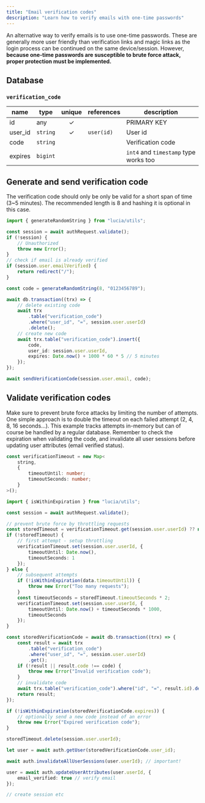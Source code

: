 ```yaml
---
title: "Email verification codes"
description: "Learn how to verify emails with one-time passwords"
---
```


An alternative way to verify emails is to use one-time passwords. These are generally more user friendly than verification links and magic links as the login process can be continued on the same device/session. However, **because one-time passwords are susceptible to brute force attack, proper protection must be implemented.**

## Database

### `verification_code`

| name    | type     | unique | references | description                           |
| ------- | -------- | :----: | ---------- | ------------------------------------- |
| id      | any      |   ✓    |            | PRIMARY KEY                           |
| user_id | `string` |   ✓    | `user(id)` | User id                               |
| code    | `string`  |        |            | Verification code                     |
| expires | `bigint` |        |            | `int4` and `timestamp` type works too |

## Generate and send verification code

The verification code should only be only be valid for a short span of time (3~5 minutes). The recommended length is 8 and hashing it is optional in this case.

```ts
import { generateRandomString } from "lucia/utils";

const session = await authRequest.validate();
if (!session) {
	// Unauthorized
	throw new Error();
}
// check if email is already verified
if (session.user.emailVerified) {
	return redirect("/");
}

const code = generateRandomString(8, "0123456789");

await db.transaction((trx) => {
	// delete existing code
	await trx
		.table("verification_code")
		.where("user_id", "=", session.user.userId)
		.delete();
	// create new code
	await trx.table("verification_code").insert({
		code,
		user_id: session.user.userId,
		expires: Date.now() + 1000 * 60 * 5 // 5 minutes
	});
});

await sendVerificationCode(session.user.email, code);
```

## Validate verification codes

Make sure to prevent brute force attacks by limiting the number of attempts. One simple approach is to double the timeout on each failed attempt (2, 4, 8, 16 seconds...). This example tracks attempts in-memory but can of course be handled by a regular database. Remember to check the expiration when validating the code, and invalidate all user sessions before updating user attributes (email verified status).

```ts
const verificationTimeout = new Map<
	string,
	{
		timeoutUntil: number;
		timeoutSeconds: number;
	}
>();
```

```ts
import { isWithinExpiration } from "lucia/utils";

const session = await authRequest.validate();

// prevent brute force by throttling requests
const storedTimeout = verificationTimeout.get(session.user.userId) ?? null;
if (!storedTimeout) {
	// first attempt - setup throttling
	verificationTimeout.set(session.user.userId, {
		timeoutUntil: Date.now(),
		timeoutSeconds: 1
	});
} else {
	// subsequent attempts
	if (!isWithinExpiration(data.timeoutUntil)) {
		throw new Error("Too many requests");
	}
	const timeoutSeconds = storedTimeout.timeoutSeconds * 2;
	verificationTimeout.set(session.user.userId, {
		timeoutUntil: Date.now() + timeoutSeconds * 1000,
		timeoutSeconds
	});
}

const storedVerificationCode = await db.transaction((trx) => {
	const result = await trx
		.table("verification_code")
		.where("user_id", "=", session.user.userId)
		.get();
	if (!result || result.code !== code) {
		throw new Error("Invalid verification code");
	}
	// invalidate code
	await trx.table("verification_code").where("id", "=", result.id).delete();
	return result;
});

if (!isWithinExpiration(storedVerificationCode.expires)) {
	// optionally send a new code instead of an error
	throw new Error("Expired verification code");
}

storedTimeout.delete(session.user.userId);

let user = await auth.getUser(storedVerificationCode.user_id);

await auth.invalidateAllUserSessions(user.userId); // important!

user = await auth.updateUserAttributes(user.userId, {
	email_verified: true // verify email
});

// create session etc
```
